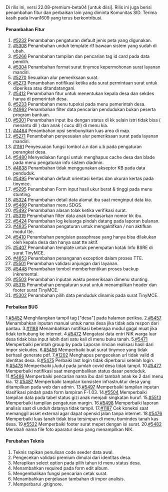 Di rilis ini, versi 22.08-premium-beta04 [untuk diisi]. Rilis ini juga berisi penambahan fitur dan perbaikan lain yang diminta Komunitas SID.
Terima kasih pada Irvan1609 yang terus berkontribusi.

#### Penambahan Fitur

1. [#5232](https://github.com/OpenSID/OpenSID/issues/5232) Penambahan pengaturan default jenis peta yang digunakan.
2. [#5308](https://github.com/OpenSID/OpenSID/issues/5308) Penambahan unduh template rtf bawaan sistem yang sudah di ubah.
3. [#5266](https://github.com/OpenSID/OpenSID/issues/5266) Penambahan tampilan dan pencarian tag id card pada data pemilih.
4. [#5304](https://github.com/OpenSID/OpenSID/issues/5304) Penambahan format surat tinymce kepermohonan surat layanan mandiri.
5. [#5270](https://github.com/OpenSID/OpenSID/issues/5270) Sesuaikan alur pemeriksaan surat.
6. [#5273](https://github.com/OpenSID/OpenSID/issues/5273) Penambahan notifikasi ketika ada surat permintaan surat untuk diperiksa atau ditandatangani.
7. [#5412](https://github.com/OpenSID/OpenSID/issues/5412) Penambahan fitur untuk menentukan kepala desa dan sekdes hanya di pemerintah desa.
8. [#5233](https://github.com/OpenSID/OpenSID/issues/5233) Penambahan menu tupoksi pada menu pemerintah desa.
9. [#4962](https://github.com/OpenSID/OpenSID/issues/4962) Penambahan filter data pencarian pendudukan bukan peserta program bantuan.
10. [#5301](https://github.com/OpenSID/OpenSID/issues/5301) Penambahan input ibu dengan status di kk selain istri tidak bisa ( menantu dll ) dan anak ( cucu dll) di menu kia.
11. [#4464](https://github.com/OpenSID/OpenSID/issues/4464) Penambahan opsi sembunyikan luas area di map.
12. [#5271](https://github.com/OpenSID/OpenSID/issues/5271) Penambahan penyesuaian alur pemeriksaan surat pada layanan mandiri.
13. [#1161](https://github.com/OpenSID/premium/issues/1161) Penyesuaian fungsi tombol a.n dan u.b pada pengaturan perangkat desa.
14. [#5480](https://github.com/OpenSID/OpenSID/issues/5480) Menyediakan fungsi untuk menghapus cache desa dan blade pada menu pengaturan info sistem diadmin.
15. [#4838](https://github.com/OpenSID/OpenSID/issues/4838) Penambahan tidak menggunakan akseptor KB pada data penduduk.
16. [#5495](https://github.com/OpenSID/OpenSID/issues/5495) Penambahan default orientasi kertas dan ukuran kertas pada tinymce.
17. [#5295](https://github.com/OpenSID/OpenSID/issues/5295) Penambahan Form input hasil ukur berat & tinggi pada menu stunting.
18. [#5324](https://github.com/OpenSID/OpenSID/issues/5324) Penambahan detail data alamat ibu saat menginput data kia.
19. [#5489](https://github.com/OpenSID/OpenSID/issues/5489) Penambahan menu SDGS.
20. [#5492](https://github.com/OpenSID/OpenSID/issues/5492) Penambahan alasan tolak ketika verifikasi surat.
21. [#5319](https://github.com/OpenSID/OpenSID/issues/5319) Penambahan filter data anak berdasarkan nomor kk ibu.
22. [#5424](https://github.com/OpenSID/OpenSID/issues/5424) Penambahan log keluarga pindah datang pada laporan bulanan.
23. [#4835](https://github.com/OpenSID/OpenSID/issues/4835) Penambahan pengaturan untuk mengaktifkan / non aktifkan modul tte.
24. [#5410](https://github.com/OpenSID/OpenSID/issues/5410) Penambahan pengisian passphrase yang hanya bisa dilakukan oleh kepala desa dan hanya saat tte aktif.
25. [#5407](https://github.com/OpenSID/OpenSID/issues/5407) Penambahan template untuk penempatan kotak Info BSRE di surat TinyMCE.
26. [#4853](https://github.com/OpenSID/OpenSID/issues/4853) Penambahan  penanganan exception dalam proses TTE.
27. [#5501](https://github.com/OpenSID/OpenSID/issues/5501) Penambahan validasi anjungan dari layanan.
28. [#5448](https://github.com/OpenSID/OpenSID/issues/5448) Penambahan tombol memberhentikan proses backup inkremental.
29. [#5503](https://github.com/OpenSID/OpenSID/issues/5503) Penambahan inputan waktu pemeriksaan dimenu stunting.
30. [#5315](https://github.com/OpenSID/OpenSID/issues/5315) Penambahan pengaturan surat untuk menampilkan header dan footer surat TinyMCE.
31. [#5302](https://github.com/OpenSID/OpenSID/issues/5302) Penambahan pilih data penduduk dinamis pada surat TinyMCE.

#### Perbaikan BUG

1.[#5452](https://github.com/OpenSID/OpenSID/issues/5452) Menghilangkan tampil tag ["desa"] pada halaman periksa.
2.[#5457](https://github.com/OpenSID/OpenSID/issues/5457) Menambahkan inputan manual untuk nama desa jika tidak ada respon dari pantau.
3.[#1188](https://github.com/OpenSID/premium/issues/1188) Menambahkan notifikasi beberapa modul gagal muat jika tidak terhubung ke internet.
4.[#5472](https://github.com/OpenSID/OpenSID/issues/5472) Mengatasi data entri NIK warga luar desa tidak bisa input lebih dari satu kali di menu buku tanah.
5.[#5471](https://github.com/OpenSID/OpenSID/issues/5471) Memperbaiki perintah group by pada Laporan rincian realisasi hasil dari impor siekudes.
6.[#5456](https://github.com/OpenSID/OpenSID/issues/5456) Memperbaiki buat surat tinymce yang tidak berhasil generate pdf.
7.[#1202](https://github.com/OpenSID/premium/issues/1202) Menghapus pengecekan url tidak valid di identitas desa.
8.[#5475](https://github.com/OpenSID/OpenSID/issues/5475) Perbaiki last login tidak diperbarui setelah login.
9.[#5478](https://github.com/OpenSID/OpenSID/issues/5478) Memperbaiki jJudul pada jumlah covid desa tidak tampil.
10.[#5477](https://github.com/OpenSID/OpenSID/issues/5477) Memperbaiki notifikasi saat mengembalikan status dasar penduduk.
11.[#5486](https://github.com/OpenSID/OpenSID/issues/5486) Memperbaiki pencarian nama ibu dari tambah anak ke 2 dari menu kia.
12.[#5487](https://github.com/OpenSID/OpenSID/issues/5487) Memperbaiki tampilan konsisten infrastruktur desa yang ditampilkan pada web dan admin.
13.[#5497](https://github.com/OpenSID/OpenSID/issues/5497) Memperbaiki tampilan inputan klasifikasi pindah pada form lampiran F-1.03.
14.[#5504](https://github.com/OpenSID/OpenSID/issues/5504) Memperbaiki tampilan data pada tabel status gizi anak menjadi singkatan huruf.
15.[#5513](https://github.com/OpenSID/OpenSID/issues/5513) Memperbaiki tampilan pengaturan margin.
16.[#5498](https://github.com/OpenSID/OpenSID/issues/5498) Memperbaiki laporan analisis saat di unduh datanya tidak tampil.
17.[#1187](https://github.com/OpenSID/premium/issues/1187) Cek koneksi saat memanggil asset external agar dapat opensid jalan tanpa internet.
18.[#5476](https://github.com/OpenSID/OpenSID/issues/5476) Memperbaiki luas tanah tidak bisa tersimpan di menu bumindes tanah kas desa.
19.[#5522](https://github.com/OpenSID/OpenSID/issues/5522) Memperbaiki footer surat mepet dengan isi surat.
20.[#5482](https://github.com/OpenSID/OpenSID/issues/5482) Merubah nama file foto aparatur desa yang menampilkan NIK.

#### Perubahan Teknis

1. Teknis rapikan penulisan code seeder data awal.
2. Pengecekan validasi premium dimulai dari identitas desa.
3. Merapikan select option pada pilih tahun id menu status desa.
4. Menambahkan required pada form edit album.
5. Mengembalikan fungsi pencarian cetak surat.
6. Menambahkan penjelasan tambahan di impor analisis.
7. Memperbarui .gitignore.
